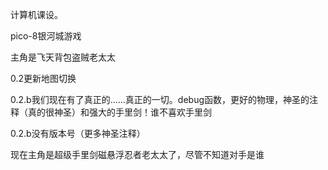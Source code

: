 计算机课设。

pico-8银河城游戏

主角是飞天背包盗贼老太太

0.2更新地图切换

0.2.b我们现在有了真正的……真正的一切。debug函数，更好的物理，神圣的注释（真的很神圣）和强大的手里剑！谁不喜欢手里剑

0.2.b没有版本号（更多神圣注释）

现在主角是超级手里剑磁悬浮忍者老太太了，尽管不知道对手是谁
